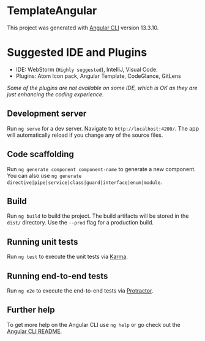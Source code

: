 # TemplateAngular

This project was generated with [Angular CLI](https://github.com/angular/angular-cli) version 13.3.10.

# Suggested IDE and Plugins
- IDE: WebStorm (`Highly suggested`), IntelliJ, Visual Code.
- Plugins: Atom Icon pack, Angular Template, CodeGlance, GitLens

_Some of the plugins are not available on some IDE, which is OK as they are just enhancing the coding experience._

## Development server

Run `ng serve` for a dev server. Navigate to `http://localhost:4200/`. The app will automatically reload if you change any of the source files.

## Code scaffolding

Run `ng generate component component-name` to generate a new component. You can also use `ng generate directive|pipe|service|class|guard|interface|enum|module`.

## Build

Run `ng build` to build the project. The build artifacts will be stored in the `dist/` directory. Use the `--prod` flag for a production build.

## Running unit tests

Run `ng test` to execute the unit tests via [Karma](https://karma-runner.github.io).

## Running end-to-end tests

Run `ng e2e` to execute the end-to-end tests via [Protractor](http://www.protractortest.org/).

## Further help

To get more help on the Angular CLI use `ng help` or go check out the [Angular CLI README](https://github.com/angular/angular-cli/blob/master/README.md).
